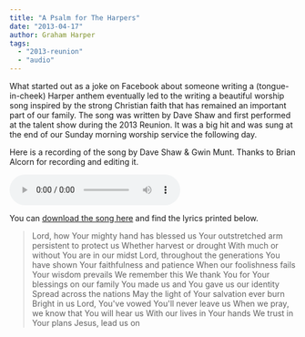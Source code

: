```yaml
---
title: "A Psalm for The Harpers"
date: "2013-04-17"
author: Graham Harper
tags:
  - "2013-reunion"
  - "audio"
---
```


What started out as a joke on Facebook about someone writing a (tongue-in-cheek) Harper anthem eventually led to the writing a beautiful worship song inspired by the strong Christian faith that has remained an important part of our family. The song was written by Dave Shaw and first performed at the talent show during the 2013 Reunion. It was a big hit and was sung at the end of our Sunday morning worship service the following day.

Here is a recording of the song by Dave Shaw & Gwin Munt. Thanks to Brian Alcorn for recording and editing it.

<audio controls src="https://f001.backblazeb2.com/file/harperfamily-media/A-Psalm-for-the-Harpers.mp3"></audio>

You can [download the song here](https://f001.backblazeb2.com/file/harperfamily-media/A-Psalm-for-the-Harpers.mp3) and find the lyrics printed below.

> Lord, how Your mighty hand has blessed us
> Your outstretched arm persistent to protect us
> Whether harvest or drought
> With much or without
> You are in our midst
> Lord, throughout the generations
> You have shown Your faithfulness and patience
> When our foolishness fails
> Your wisdom prevails
> We remember this
> We thank You for Your blessings on our family
> You made us and You gave us our identity
> Spread across the nations
> May the light of Your salvation ever burn
> Bright in us
> Lord, You've vowed You'll never leave us
> When we pray, we know that You will hear us
> With our lives in Your hands
> We trust in Your plans
> Jesus, lead us on
